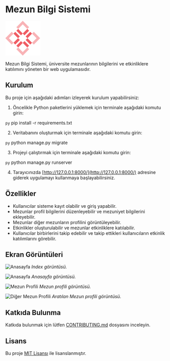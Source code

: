 # Mezun Bilgi Sistemi

![Logo](/screenshots/logo.png)

Mezun Bilgi Sistemi, üniversite mezunlarının bilgilerini ve etkinliklere katılımını yöneten bir web uygulamasıdır.

## Kurulum

Bu proje için aşağıdaki adımları izleyerek kurulum yapabilirsiniz:

1. Öncelikle Python paketlerini yüklemek için terminale aşağıdaki komutu girin:

```py```
pip install -r requirements.txt


2. Veritabanını oluşturmak için terminale aşağıdaki komutu girin:

```py``` python manage.py migrate


3. Projeyi çalıştırmak için terminale aşağıdaki komutu girin:
   
```py``` python manage.py runserver


4. Tarayıcınızda [http://127.0.0.1:8000/](http://127.0.0.1:8000/) adresine giderek uygulamayı kullanmaya başlayabilirsiniz.

## Özellikler

- Kullanıcılar sisteme kayıt olabilir ve giriş yapabilir.
- Mezunlar profil bilgilerini düzenleyebilir ve mezuniyet bilgilerini ekleyebilir.
- Mezunlar diğer mezunların profilini görüntüleyebilir.
- Etkinlikler oluşturulabilir ve mezunlar etkinliklere katılabilir.
- Kullanıcılar birbirlerini takip edebilir ve takip ettikleri kullanıcıların etkinlik katılımlarını görebilir.

## Ekran Görüntüleri

![Anasayfa](/screenshots/index.png)
_Index görüntüsü._

![Anasayfa](/screenshots/home.png)
_Anasayfa görüntüsü._

![Mezun Profili](/screenshots/profile.png)
_Mezun profili görüntüsü._

![Diğer Mezun Profili](/screenshots/view_profile.png)
_Aratılan Mezun profili görüntüsü._

## Katkıda Bulunma

Katkıda bulunmak için lütfen [CONTRIBUTING.md](/CONTRIBUTING.md) dosyasını inceleyin.

## Lisans

Bu proje [MIT Lisansı](/LICENSE) ile lisanslanmıştır.
